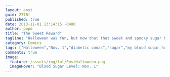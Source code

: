 ```yaml
---
layout: post
guid: 2778f
published: true
date: 2013-11-01 13:14:15 -0400
author: pope
title: "The Sweet Reward"
tagline: "Halloween was fun, but now that that sweet and spooky sugar high has worn off, it\'s back to reality. Good thing we didn\'t overdo it last night, right guys? Guys?"
category: Comics
tags: ["Halloween","Nov. 1","diabetic comas","sugar","my blood sugar hurts","nutrition is hard","holidays"]
comments: true 
image:
  feature: /assets/img/lol/PostHalloween.png
  imageHover: "Blood Sugar Level: Nov. 1"
---
```


